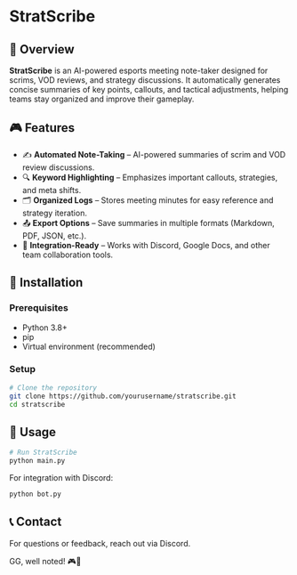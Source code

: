 # StratScribe

## 📌 Overview
**StratScribe** is an AI-powered esports meeting note-taker designed for scrims, VOD reviews, and strategy discussions. It automatically generates concise summaries of key points, callouts, and tactical adjustments, helping teams stay organized and improve their gameplay.

## 🎮 Features
- ✍️ **Automated Note-Taking** – AI-powered summaries of scrim and VOD review discussions.
- 🔍 **Keyword Highlighting** – Emphasizes important callouts, strategies, and meta shifts.
- 🗂 **Organized Logs** – Stores meeting minutes for easy reference and strategy iteration.
- 📤 **Export Options** – Save summaries in multiple formats (Markdown, PDF, JSON, etc.).
- 🤖 **Integration-Ready** – Works with Discord, Google Docs, and other team collaboration tools.

## 🚀 Installation
### Prerequisites
- Python 3.8+
- pip
- Virtual environment (recommended)

### Setup
```sh
# Clone the repository
git clone https://github.com/yourusername/stratscribe.git
cd stratscribe
```

## 🔧 Usage
```sh
# Run StratScribe
python main.py
```

For integration with Discord:
```sh
python bot.py
```

## 📞 Contact
For questions or feedback, reach out via Discord.

GG, well noted! 🎮📜
